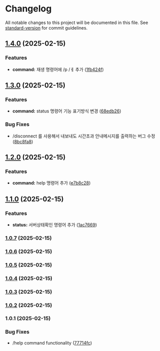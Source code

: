 # Changelog

All notable changes to this project will be documented in this file. See [standard-version](https://github.com/conventional-changelog/standard-version) for commit guidelines.

## [1.4.0](https://github.com/Juuuu-power-e/discordBot/compare/v1.3.0...v1.4.0) (2025-02-15)


### Features

* **command:** 재생 명령어에 /p /ㅔ 추가 ([1fb424f](https://github.com/Juuuu-power-e/discordBot/commit/1fb424f6e9fba86c3288013f0a203e4dedd5fbdc))

## [1.3.0](https://github.com/Juuuu-power-e/discordBot/compare/v1.2.0...v1.3.0) (2025-02-15)


### Features

* **command:** status 명령어 기능 표기방식 변경 ([68edb26](https://github.com/Juuuu-power-e/discordBot/commit/68edb2623d50a0ede77f941bc1aad0bb0f2183b4))


### Bug Fixes

* /disconnect 를 사용해서 내보내도 시간초과 안내메시지를 출력하는 버그 수정 ([8bc8fa8](https://github.com/Juuuu-power-e/discordBot/commit/8bc8fa8464b136a572c78e1838138a00f292053b))

## [1.2.0](https://github.com/Juuuu-power-e/discordBot/compare/v1.1.0...v1.2.0) (2025-02-15)


### Features

* **command:** help 명령어 추가 ([e7b8c28](https://github.com/Juuuu-power-e/discordBot/commit/e7b8c28219b54ee017884237d81c511f4e1f529e))

## [1.1.0](https://github.com/Juuuu-power-e/discordBot/compare/v1.0.7...v1.1.0) (2025-02-15)


### Features

* **status:** 서버상태확인 명령어 추가 ([1ac7669](https://github.com/Juuuu-power-e/discordBot/commit/1ac7669d354970cec1f42756e58329c12fe335f3))

### [1.0.7](https://github.com/Juuuu-power-e/discordBot/compare/v1.0.6...v1.0.7) (2025-02-15)

### [1.0.6](https://github.com/Juuuu-power-e/discordBot/compare/v1.0.5...v1.0.6) (2025-02-15)

### [1.0.5](https://github.com/Juuuu-power-e/discordBot/compare/v1.0.4...v1.0.5) (2025-02-15)

### [1.0.4](https://github.com/Juuuu-power-e/discordBot/compare/v1.0.3...v1.0.4) (2025-02-15)

### [1.0.3](https://github.com/Juuuu-power-e/discordBot/compare/v1.0.2...v1.0.3) (2025-02-15)

### [1.0.2](https://github.com/Juuuu-power-e/discordBot/compare/v1.0.1...v1.0.2) (2025-02-15)

### 1.0.1 (2025-02-15)


### Bug Fixes

* /help command functionality ([77714fc](https://github.com/Juuuu-power-e/discordBot/commit/77714fcafa3f298c1615caf6d010509efbee9762))

